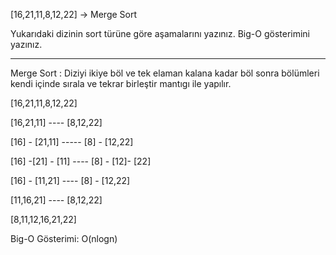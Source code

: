 [16,21,11,8,12,22] -> Merge Sort

Yukarıdaki dizinin sort türüne göre aşamalarını yazınız.
Big-O gösterimini yazınız.


---------------------------------
Merge Sort :  Diziyi ikiye böl ve tek elaman kalana kadar böl sonra bölümleri kendi içinde sırala ve tekrar birleştir mantıgı ile yapılır.

[16,21,11,8,12,22]

[16,21,11]  ---- [8,12,22]

[16] - [21,11] ----- [8] - [12,22]

[16] -[21] - [11] ---- [8] - [12]- [22]

[16] - [11,21]  ----  [8] - [12,22]

[11,16,21] ---- [8,12,22]

[8,11,12,16,21,22]



Big-O Gösterimi: O(nlogn)
